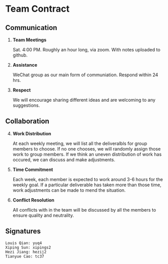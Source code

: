 # Team Contract

## Communication
1. **Team Meetings** 

    Sat. 4:00 PM. Roughly an hour long, via zoom. With notes uploaded to github.

2. **Assistance** 

    WeChat group as our main form of communiation. Respond within 24 hrs.
    
3. **Respect** 

    We will encourage sharing different ideas and are welcoming to any suggestions.

## Collaboration

4. **Work Distribution** 
    
    At each weekly meeting, we will list all the deliveralbls for group members to choose. If no one chooses, we will randomly assign those work to group members. If we think an uneven distribution of work has occured, we can discuss and make adjustments.

5. **Time Commitment** 

    Each week, each member is expected to work around 3-6 hours for the weekly goal. If a particular deliverable has taken more than those time, work adjustments can be made to mend the situation.

6. **Conflict Resolution** 

    All conflicts with in the team will be discussed by all the members to ensure quality and neutrality.


## Signatures
    Louis Qian: yuq4
    Xiping Sun: xipings2
    Hezi Jiang: hezij2
    Tianyue Cao: tc37
